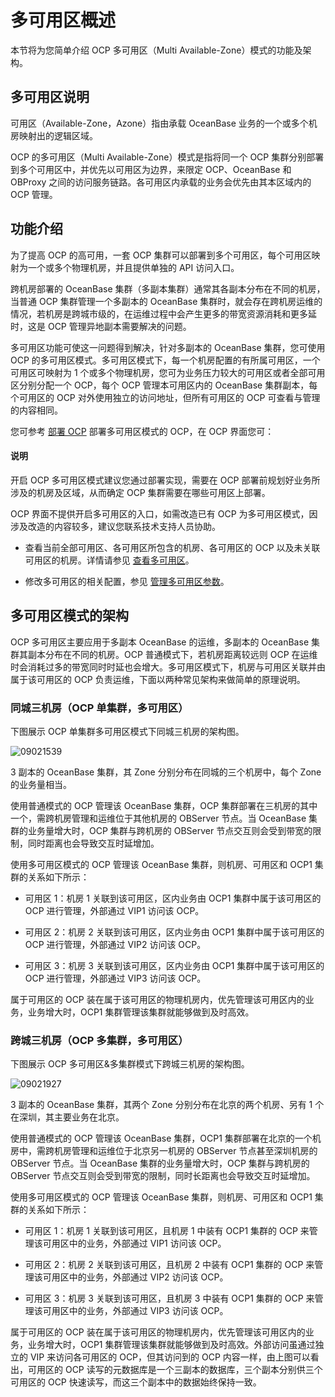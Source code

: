 多可用区概述
============================

本节将为您简单介绍 OCP 多可用区（Multi Available-Zone）模式的功能及架构。

多可用区说明
---------------------------

可用区（Available-Zone，Azone）指由承载 OceanBase 业务的一个或多个机房映射出的逻辑区域。

OCP 的多可用区（Multi Available-Zone）模式是指将同一个 OCP 集群分别部署到多个可用区中，并优先以可用区为边界，来限定 OCP、OceanBase 和 OBProxy 之间的访问服务链路。各可用区内承载的业务会优先由其本区域内的 OCP 管理。

功能介绍
-------------------------

为了提高 OCP 的高可用，一套 OCP 集群可以部署到多个可用区，每个可用区映射为一个或多个物理机房，并且提供单独的 API 访问入口。

跨机房部署的 OceanBase 集群（多副本集群）通常其各副本分布在不同的机房，当普通 OCP 集群管理一个多副本的 OceanBase 集群时，就会存在跨机房运维的情况，若机房是跨城市级的，在运维过程中会产生更多的带宽资源消耗和更多延时，这是 OCP 管理异地副本需要解决的问题。

多可用区功能可使这一问题得到解决，针对多副本的 OceanBase 集群，您可使用 OCP 的多可用区模式。多可用区模式下，每一个机房配置的有所属可用区，一个可用区可映射为 1 个或多个物理机房，您可为业务压力较大的可用区或者全部可用区分别分配一个 OCP，每个 OCP 管理本可用区内的 OceanBase 集群副本，每个可用区的 OCP 对外使用独立的访问地址，但所有可用区的 OCP 可查看与管理的内容相同。

您可参考 [部署 OCP](../../300.deployment-guide/100.deployment-overview/200.multi-node-deplpyment-overview.md) 部署多可用区模式的 OCP，在 OCP 界面您可：

  <main id="notice" type='explain'>
    <h4>说明</h4>
    <p>开启 OCP 多可用区模式建议您通过部署实现，需要在 OCP 部署前规划好业务所涉及的机房及区域，从而确定 OCP 集群需要在哪些可用区上部署。</p>
  </main>

OCP 界面不提供开启多可用区的入口，如需改造已有 OCP 为多可用区模式，因涉及改造的内容较多，建议您联系技术支持人员协助。

* 查看当前全部可用区、各可用区所包含的机房、各可用区的 OCP 以及未关联可用区的机房。详情请参见 [查看多可用区](../400.ocp-multi-zone-mode/200.see-multi-az.md)。

* 修改多可用区的相关配置，参见 [管理多可用区参数](../400.ocp-multi-zone-mode/300.manage-multi-zone-parameters.md)。

多可用区模式的架构
------------------------------

OCP 多可用区主要应用于多副本 OceanBase 的运维，多副本的 OceanBase 集群其副本分布在不同的机房。OCP 普通模式下，若机房距离较远则 OCP 在运维时会消耗过多的带宽同时时延也会增大。多可用区模式下，机房与可用区关联并由属于该可用区的 OCP 负责运维，下面以两种常见架构来做简单的原理说明。

### 同城三机房（OCP 单集群，多可用区）

下图展示 OCP 单集群多可用区模式下同城三机房的架构图。

![09021539](https://help-static-aliyun-doc.aliyuncs.com/assets/img/zh-CN/3723980361/p319507.png)

3 副本的 OceanBase 集群，其 Zone 分别分布在同城的三个机房中，每个 Zone 的业务量相当。

使用普通模式的 OCP 管理该 OceanBase 集群，OCP 集群部署在三机房的其中一个，需跨机房管理和运维位于其他机房的 OBServer 节点。当 OceanBase 集群的业务量增大时，OCP 集群与跨机房的 OBServer 节点交互则会受到带宽的限制，同时距离也会导致交互时延增加。

使用多可用区模式的 OCP 管理该 OceanBase 集群，则机房、可用区和 OCP1 集群的关系如下所示：

* 可用区 1：机房 1 关联到该可用区，区内业务由 OCP1 集群中属于该可用区的 OCP 进行管理，外部通过 VIP1 访问该 OCP。

* 可用区 2：机房 2 关联到该可用区，区内业务由 OCP1 集群中属于该可用区的 OCP 进行管理，外部通过 VIP2 访问该 OCP。

* 可用区 3：机房 3 关联到该可用区，区内业务由 OCP1 集群中属于该可用区的 OCP 进行管理，外部通过 VIP3 访问该 OCP。

属于可用区的 OCP 装在属于该可用区的物理机房内，优先管理该可用区内的业务，业务增大时，OCP1 集群管理该集群就能够做到及时高效。

### 跨城三机房（OCP 多集群，多可用区）

下图展示 OCP 多可用区\&多集群模式下跨城三机房的架构图。

![09021927](https://help-static-aliyun-doc.aliyuncs.com/assets/img/zh-CN/3723980361/p319635.png)

3 副本的 OceanBase 集群，其两个 Zone 分别分布在北京的两个机房、另有 1 个在深圳，其主要业务在北京。

使用普通模式的 OCP 管理该 OceanBase 集群，OCP1 集群部署在北京的一个机房中，需跨机房管理和运维位于北京另一机房的 OBServer 节点甚至深圳机房的 OBServer 节点。当 OceanBase 集群的业务量增大时，OCP 集群与跨机房的 OBServer 节点交互则会受到带宽的限制，同时长距离也会导致交互时延增加。

使用多可用区模式的 OCP 管理该 OceanBase 集群，则机房、可用区和 OCP1 集群的关系如下所示：

* 可用区 1：机房 1 关联到该可用区，且机房 1 中装有 OCP1 集群的 OCP 来管理该可用区中的业务，外部通过 VIP1 访问该 OCP。

* 可用区 2：机房 2 关联到该可用区，且机房 2 中装有 OCP1 集群的 OCP 来管理该可用区中的业务，外部通过 VIP2 访问该 OCP。

* 可用区 3：机房 3 关联到该可用区，且机房 3 中装有 OCP1 集群的 OCP 来管理该可用区中的业务，外部通过 VIP3 访问该 OCP。

属于可用区的 OCP 装在属于该可用区的物理机房内，优先管理该可用区内的业务，业务增大时，OCP1 集群管理该集群就能够做到及时高效。外部访问虽通过独立的 VIP 来访问各可用区的 OCP，但其访问到的 OCP 内容一样，由上图可以看出，可用区的 OCP 读写的元数据库是一个三副本的数据库，三个副本分别供三个可用区的 OCP 快速读写，而这三个副本中的数据始终保持一致。
